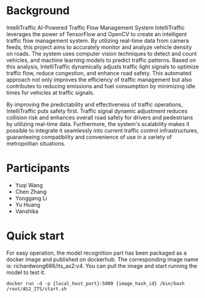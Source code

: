 # Background
IntelliTraffic   AI-Powered Traffic Flow Management System
IntelliTraffic leverages the power of TensorFlow and OpenCV to create an intelligent traffic flow management system. By utilizing real-time data from camera feeds, this project aims to accurately monitor and analyze vehicle density on roads. The system uses computer vision techniques to detect and count vehicles, and machine learning models to predict traffic patterns. Based on this analysis, IntelliTraffic dynamically adjusts traffic light signals to optimize traffic flow, reduce congestion, and enhance road safety. This automated approach not only improves the efficiency of traffic management but also contributes to reducing emissions and fuel consumption by minimizing idle times for vehicles at traffic signals. 

 By improving the predictability and effectiveness of traffic operations, IntelliTraffic puts safety first. Traffic signal dynamic adjustment reduces collision risk and enhances overall road safety for drivers and pedestrians by utilizing real-time data. Furthermore, the system's scalability makes it possible to integrate it seamlessly into current traffic control infrastructures, guaranteeing compatibility and convenience of use in a variety of metropolitan situations. 

# Participants

- Yuqi Wang
- Chen Zhang
- Yonggang Li
- Yu Huang
- Vanshika

# Quick start
For easy operation, the model recognition part has been packaged as a docker image and published on dockerhub. The corresponding image name is: richardwong666/its_as2:v4. You can pull the image and start running the model to test it.
```
docker run -d -p {local_host_port}:5000 {image_hash_id} /bin/bash /root/AS2_ITS/start.sh
``` 

